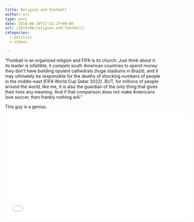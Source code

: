```yaml
---
title: Religion and Football
author: uri
type: post
date: 2014-06-10T17:52:37+00:00
url: /2014/06/religion-and-football/
categories:
  - politics
  - vídeos

---
```

&#8220;Football is an organized religion and FIFA is its church. Just think about it: its leader is infallible, it compels south American countries to spend money they don&#8217;t have building opulent cathedrals (huge stadiums in Brazil), and it may ultimately be responsible for the deaths of shocking numbers of people in the middle-east (FIFA World Cup Qatar 2022). BUT, for millions of people around the world, like me, it is also the guardian of the only thing that gives their lives any meaning. And if that comparison does not make Americans love soccer, then frankly nothing will.&#8221;

This guy is a genius.

<iframe width="600" height="338" src="//www.youtube.com/embed/DlJEt2KU33I" frameborder="0" allowfullscreen></iframe>